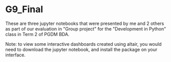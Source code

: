 # G9_Final

These are three jupyter notebooks that were presented by me and 2 others as part of our evaluation in "Group project" for the "Development in Python" class in Term 2 of PGDM BDA.


Note: to view some interactive dashboards created using altair, you would need to download the jupyter notebook, and install the package on your interface.
